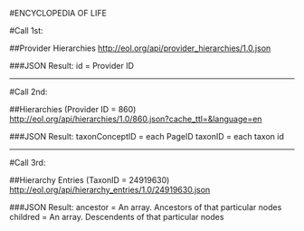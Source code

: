 #ENCYCLOPEDIA OF LIFE 


#Call 1st:

##Provider Hierarchies
http://eol.org/api/provider_hierarchies/1.0.json

###JSON Result: 
id = Provider ID


------------
#Call 2nd:

##Hierarchies (Provider ID = 860)
http://eol.org/api/hierarchies/1.0/860.json?cache_ttl=&language=en

###JSON Result: 
taxonConceptID = each PageID
taxonID = each taxon id


------------
#Call 3rd:

##Hierarchy Entries (TaxonID = 24919630)
http://eol.org/api/hierarchy_entries/1.0/24919630.json

###JSON Result:
ancestor = An array. Ancestors of that particular nodes
childred = An array.  Descendents of that particular nodes
